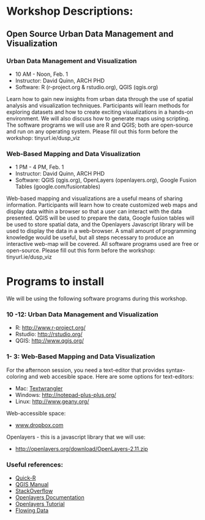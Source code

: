 # Workshop Descriptions:

## Open Source Urban Data Management and Visualization 

### Urban Data Management and Visualization
* 10 AM - Noon, Feb. 1
* Instructor: David Quinn, ARCH PHD
* Software: R (r-project.org & rstudio.org), QGIS (qgis.org)

Learn how to gain new insights from urban data through the use of spatial analysis and visualization techniques. Participants will learn methods for exploring datasets and how to create exciting visualizations in a hands-on environment. We will also discuss how to generate maps using scripting. The software programs we will use are R and QGIS; both are open-source and run on any operating system. Please fill out this form before the workshop: tinyurl.ie/dusp_viz

### Web-Based Mapping and Data Visualization
* 1 PM - 4 PM, Feb. 1
* Instructor: David Quinn, ARCH PHD
* Software: QGIS (qgis.org), OpenLayers (openlayers.org), Google Fusion Tables (google.com/fusiontables)

Web-based mapping and visualizations are a useful means of sharing information. Participants will learn how to create customized web maps and display data within a browser so that a user can interact with the data presented. QGIS will be used to prepare the data, Google fusion tables will be used to store spatial data, and the Openlayers Javascript library will be used to display the data in a web-browser. A small amount of programming knowledge would be useful, but all steps necessary to produce an interactive web-map will be covered. All software programs used are free or open-source. Please fill out this form before the workshop: tinyurl.ie/dusp_viz

# Programs to install

We will be using the following software programs during this workshop. 

### 10 -12: Urban Data Management and Visualization

* R: http://www.r-project.org/
* Rstudio: http://rstudio.org/
* QGIS: http://www.qgis.org/

### 1- 3: Web-Based Mapping and Data Visualization

For the afternoon session, you need a text-editor that provides syntax-coloring and web accesible space.
Here are some options for text-editors:

* Mac: [Textwrangler](http://www.barebones.com/products/textwrangler/download.html) 
* Windows: http://notepad-plus-plus.org/ 
* Linux: http://www.geany.org/

Web-accessible space: 

* www.dropbox.com 

Openlayers - this is a javascript library that we will use: 

* http://openlayers.org/download/OpenLayers-2.11.zip

### Useful references:

* [Quick-R](http://www.statmethods.net/ ) 
* [QGIS Manual](http://qgis.org/en/documentation/manuals.html)
* [StackOverflow](http://stackoverflow.com/questions/tagged/r)
* [Openlayers Documentation](http://dev.openlayers.org/releases/OpenLayers-2.11/doc/apidocs/files/OpenLayers-js.html)
* [Openlayers Tutorial](http://www.vasir.net/blog/openlayers/)
* [Flowing Data](http://flowingdata.com/)